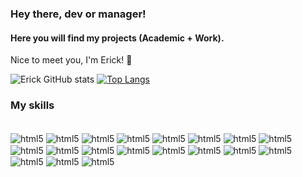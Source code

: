 ### Hey there, dev or manager!
#### Here you will find my projects (Academic + Work). 
Nice to meet you, I'm Erick! 🤝



![Erick GitHub stats](https://github-readme-stats.vercel.app/api?username=erdesousa&show_icons=true&theme=dark) [![Top Langs](https://github-readme-stats.vercel.app/api/top-langs/?username=erdesousa)](https://github.com/anuraghazra/github-readme-stats)

### My skills

<div style="display: inline_block"><br/>
    <img align="center" alt="html5" src="https://img.shields.io/badge/HTML5-000000?style=for-the-badge&logo=html5&logoColor=white"/>
    <img align="center" alt="html5" src="https://img.shields.io/badge/CSS3-121212?style=for-the-badge&logo=css3&logoColor=white"/>
    <img align="center" alt="html5" src="https://img.shields.io/badge/Sass-242424?style=for-the-badge&logo=sass&logoColor=white"/>
    <img align="center" alt="html5" src="https://img.shields.io/badge/JavaScript-000000?style=for-the-badge&logo=javascript&logoColor=white"/>
    <img align="center" alt="html5" src="https://img.shields.io/badge/Node.js-242424?style=for-the-badge&logo=node.js&logoColor=white"/>
    <img align="center" alt="html5" src="https://img.shields.io/badge/Express.js-000000?style=for-the-badge"/>
    <img align="center" alt="html5" src="https://img.shields.io/badge/React-20232A?style=for-the-badge&logo=react&logoColor=61DAFB"/>
    <img align="center" alt="html5" src="https://img.shields.io/badge/TypeScript-121212?style=for-the-badge&logo=typescript&logoColor=white"/>
    <img align="center" alt="html5" src="https://img.shields.io/badge/Tailwind_CSS-121212?style=for-the-badge&logo=tailwind-css&logoColor=white"/>
    <img align="center" alt="html5" src="https://img.shields.io/badge/Material--UI-212121?style=for-the-badge&logo=material-ui&logoColor=white"/>
    <img align="center" alt="html5" src="https://img.shields.io/badge/styled--components-000000?style=for-the-badge&logo=styled-components&logoColor=white"/>
    <img align="center" alt="html5" src="https://img.shields.io/badge/React_Router-121212?style=for-the-badge&logo=react-router&logoColor=white"/>
    <img align="center" alt="html5" src="https://img.shields.io/badge/MySQL-000000?style=for-the-badge&logo=mysql&logoColor=white"/>
    <img align="center" alt="html5" src="https://img.shields.io/badge/SAP-242424?style=for-the-badge&logo=sap&logoColor=white"/>
    <img align="center" alt="html5" src="https://img.shields.io/badge/Figma-000000?style=for-the-badge&logo=figma&logoColor=white"/>
    <img align="center" alt="html5" src="https://img.shields.io/badge/Prisma-242424?style=for-the-badge&logo=Prisma&logoColor=white"/>
    <img align="center" alt="html5" src="https://img.shields.io/badge/GIT-000000?style=for-the-badge&logo=git&logoColor=white"/>
    <img align="center" alt="html5" src="https://img.shields.io/badge/Amazon_AWS-121212?style=for-the-badge&logo=amazonaws&logoColor=white"/>
    <img align="center" alt="html5" src="https://img.shields.io/badge/Azure_DevOps-000000?style=for-the-badge&logo=azure-devops&logoColor=white"/>
</div>





